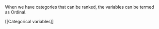 When we have categories that can be ranked, the variables can be termed as Ordinal.

[[Categorical variables]]